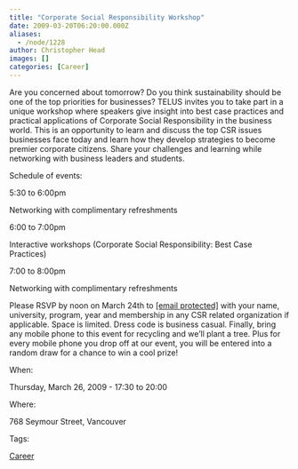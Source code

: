 ```yaml
---
title: "Corporate Social Responsibility Workshop"
date: 2009-03-20T06:20:00.000Z
aliases:
  - /node/1228
author: Christopher Head
images: []
categories: [Career]
---
```


Are you concerned about tomorrow? Do you think sustainability should be one of the top priorities for businesses? TELUS invites you to take part in a unique workshop where speakers give insight into best case practices and practical applications of Corporate Social Responsibility in the business world. This is an opportunity to learn and discuss the top CSR issues businesses face today and learn how they develop strategies to become premier corporate citizens. Share your challenges and learning while networking with business leaders and students.

Schedule of events:

5:30 to 6:00pm

Networking with complimentary refreshments

6:00 to 7:00pm

Interactive workshops (Corporate Social Responsibility: Best Case Practices)

7:00 to 8:00pm

Networking with complimentary refreshments

Please RSVP by noon on March 24th to [\[email protected\]](/cdn-cgi/l/email-protection#bcd2ddd8d5dd92d7d5ced7d0ddd2d8fcc8d9d0c9cf92dfd3d1) with your name, university, program, year and membership in any CSR related organization if applicable. Space is limited. Dress code is business casual. Finally, bring any mobile phone to this event for recycling and we’ll plant a tree. Plus for every mobile phone you drop off at our event, you will be entered into a random draw for a chance to win a cool prize!

When: 

Thursday, March 26, 2009 - 17:30 to 20:00

Where: 

768 Seymour Street, Vancouver

Tags: 

[Career](/career)
